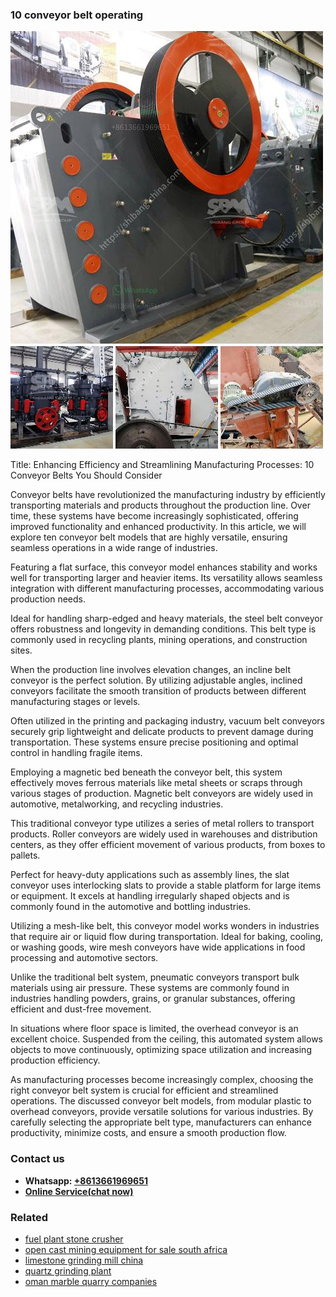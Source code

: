 <h3>10 conveyor belt operating</h3><img src='1708309071.jpg' alt=''><p>Title: Enhancing Efficiency and Streamlining Manufacturing Processes: 10 Conveyor Belts You Should Consider</p><p>Conveyor belts have revolutionized the manufacturing industry by efficiently transporting materials and products throughout the production line. Over time, these systems have become increasingly sophisticated, offering improved functionality and enhanced productivity. In this article, we will explore ten conveyor belt models that are highly versatile, ensuring seamless operations in a wide range of industries.</p><p>Featuring a flat surface, this conveyor model enhances stability and works well for transporting larger and heavier items. Its versatility allows seamless integration with different manufacturing processes, accommodating various production needs.</p><p>Ideal for handling sharp-edged and heavy materials, the steel belt conveyor offers robustness and longevity in demanding conditions. This belt type is commonly used in recycling plants, mining operations, and construction sites.</p><p>When the production line involves elevation changes, an incline belt conveyor is the perfect solution. By utilizing adjustable angles, inclined conveyors facilitate the smooth transition of products between different manufacturing stages or levels.</p><p>Often utilized in the printing and packaging industry, vacuum belt conveyors securely grip lightweight and delicate products to prevent damage during transportation. These systems ensure precise positioning and optimal control in handling fragile items.</p><p>Employing a magnetic bed beneath the conveyor belt, this system effectively moves ferrous materials like metal sheets or scraps through various stages of production. Magnetic belt conveyors are widely used in automotive, metalworking, and recycling industries.</p><p>This traditional conveyor type utilizes a series of metal rollers to transport products. Roller conveyors are widely used in warehouses and distribution centers, as they offer efficient movement of various products, from boxes to pallets.</p><p>Perfect for heavy-duty applications such as assembly lines, the slat conveyor uses interlocking slats to provide a stable platform for large items or equipment. It excels at handling irregularly shaped objects and is commonly found in the automotive and bottling industries.</p><p>Utilizing a mesh-like belt, this conveyor model works wonders in industries that require air or liquid flow during transportation. Ideal for baking, cooling, or washing goods, wire mesh conveyors have wide applications in food processing and automotive sectors.</p><p>Unlike the traditional belt system, pneumatic conveyors transport bulk materials using air pressure. These systems are commonly found in industries handling powders, grains, or granular substances, offering efficient and dust-free movement.</p><p>In situations where floor space is limited, the overhead conveyor is an excellent choice. Suspended from the ceiling, this automated system allows objects to move continuously, optimizing space utilization and increasing production efficiency.</p><p>As manufacturing processes become increasingly complex, choosing the right conveyor belt system is crucial for efficient and streamlined operations. The discussed conveyor belt models, from modular plastic to overhead conveyors, provide versatile solutions for various industries. By carefully selecting the appropriate belt type, manufacturers can enhance productivity, minimize costs, and ensure a smooth production flow.</p><h3>Contact us</h3><ul><li><strong>Whatsapp:&nbsp;<a href="https://wa.me/8613661969651">+8613661969651</a></strong></li><li><a href="https://swt.shibang-china.com/?git&amp;zhl&amp;10 conveyor belt operating"><strong>Online Service(chat now)</strong></a></li></ul><h3>Related</h3><ul><li><a href='fuel plant stone crusher.md'>fuel plant stone crusher</a></li><li><a href='open cast mining equipment for sale south africa.md'>open cast mining equipment for sale south africa</a></li><li><a href='limestone grinding mill china.md'>limestone grinding mill china</a></li><li><a href='quartz grinding plant.md'>quartz grinding plant</a></li><li><a href='oman marble quarry companies.md'>oman marble quarry companies</a></li></ul>